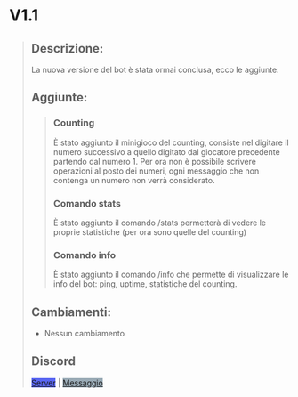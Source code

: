 # V1.1
> ## Descrizione:
> La nuova versione del bot è stata ormai conclusa, ecco le aggiunte:
> 
> ## Aggiunte:
>> ### Counting
>> È stato aggiunto il minigioco del counting, consiste nel digitare il numero successivo a quello digitato dal giocatore precedente partendo dal numero 1. Per ora non è possibile scrivere operazioni al posto dei numeri, ogni messaggio che non contenga un numero non verrà considerato.
>> ### Comando stats
>> È stato aggiunto il comando /stats permetterà di vedere le proprie statistiche (per ora sono quelle del counting)
>> ### Comando info
>> È stato aggiunto il comando /info che permette di visualizzare le info del bot: ping, uptime, statistiche del counting.
> ## Cambiamenti:
> - Nessun cambiamento
> ## Discord
> <a href="https://discord.gg/v2QtK49bQg" style="background-color: #5865F2">Server</a> |
> <a href="https://discord.com/channels/801883310262321213/998658924905513000/999055330883424276" style="background-color: #99AAB5">Messaggio</a>
